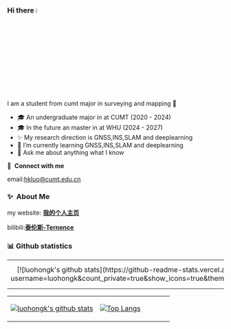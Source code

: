 ### Hi there <a href="https://www.gautamkrishnar.com/"><img src="https://media.giphy.com/media/hvRJCLFzcasrR4ia7z/giphy.gif" width="5%"></a>

I am a student from cumt major in surveying and mapping :rofl:

- 🎓 An undergraduate major in  at CUMT (2020 - 2024)
- 🎓 In the future an master in  at WHU (2024 - 2027)
- ✨ My research direction is GNSS,INS,SLAM and deeplearning
- 🌱 I’m currently learning GNSS,INS,SLAM and deeplearning
- 💬 Ask me about anything what I know
  
  

🔗 &nbsp;**Connect with me**

email:hkluo@cumt.edu.cn

### ✨&nbsp; About Me

my website: <a href="https://luohongkun.com/">**我的个人主页**</a>

bilibili:<a href="https://space.bilibili.com/688837845?spm_id_from=333.1007.0.0">**泰伦斯-Ternence**</a>

<tr>

### 📊 Github statistics
<table>
<tr>
<td align="center" width="55%">
[![luohongk's github stats](https://github-readme-stats.vercel.app/api?username=luohongk&count_private=true&show_icons=true&theme=white)]
</td>

<td align="top" width="45%">
[![Top Langs](https://github-readme-stats.vercel.app/api/top-langs/?username=luohongk&layout=compact&theme=white)]
</td>
</table>
</tr>

<table>
<tr><td align="center" width="55%">
    
[![luohongk's github stats](https://github-readme-stats.vercel.app/api?username=luohongk&count_private=true&show_icons=true&theme=white)](https://github.com/luohongk/github-readme-stats)

</td><td align="top" width="45%">

[![Top Langs](https://github-readme-stats.vercel.app/api/top-langs/?username=luohongk&layout=compact&theme=white)](https://github.com/luohongk/github-readme-stats)

</table>
</td></tr>


